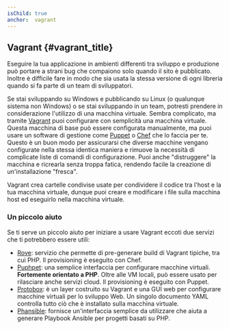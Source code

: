```yaml
---
isChild: true
anchor:  vagrant
---
```


## Vagrant {#vagrant_title}

Eseguire la tua applicazione in ambienti differenti tra sviluppo e produzione può portare a strani bug che compaiono solo
quando il sito è pubblicato. Inoltre è difficile fare in modo che sia usata la stessa versione di ogni libreria quando
si fa parte di un team di sviluppatori.

Se stai sviluppando su Windows e pubblicando su Linux (o qualunque sistema non Windows) o se stai sviluppando in un team,
potresti prendere in considerazione l'utilizzo di una macchina virtuale. Sembra complicato, ma tramite [Vagrant][vagrant] puoi
configurare con semplicità una macchina virtuale. Questa macchina di base può essere configurata
manualmente, ma puoi usare un software di gestione come [Puppet][puppet] o [Chef][chef] che lo faccia per te. Questo è
un buon modo per assicurarsi che diverse macchine vengano configurate nella stessa identica maniera e rimuove la
necessità di complicate liste di comandi di configurazione. Puoi anche "distruggere" la macchina e ricrearla senza
troppa fatica, rendendo facile la creazione di un'installazione "fresca".

Vagrant crea cartelle condivise usate per condividere il codice tra l'host e la tua macchina virtuale, dunque puoi
creare e modificare i file sulla macchina host ed eseguirlo nella macchina virtuale.

### Un piccolo aiuto

Se ti serve un piccolo aiuto per iniziare a usare Vagrant eccoti due servizi che ti potrebbero essere utili:

- [Rove][rove]: servizio che permette di pre-generare build di Vagrant tipiche, tra cui PHP. Il provisioning è
  eseguito con Chef.
- [Puphpet][puphpet]: una semplice interfaccia per configurare macchine virtuali. **Fortemente orientato
  a PHP**. Oltre alle VM locali, può essere usato per rilasciare anche servizi cloud. Il provisioning è eseguito
  con Puppet.
- [Protobox][protobox]: è un layer costruito su Vagrant e una GUI web per configurare macchine virtuali per lo sviluppo
  Web. Un singolo documento YAML controlla tutto ciò che è installato sulla macchina virtuale.
- [Phansible][phansible]: fornisce un'interfaccia semplice da utilizzare che aiuta a generare Playbook Ansible per
  progetti basati su PHP.

[vagrant]: http://vagrantup.com/
[puppet]: http://www.puppetlabs.com/
[chef]: http://www.opscode.com/
[rove]: http://rove.io/
[puphpet]: https://puphpet.com/
[protobox]: http://getprotobox.com/
[phansible]: http://phansible.com/
